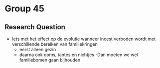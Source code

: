 # Group 45

## Research Question
- Iets met het effect op de evolutie wanneer incest verboden wordt met verschillende bereiken van familiekringen
  - eerst alleen gezin
  - daarna ook ooms, tantes en nichtjes
    -Dan moeten we wel familiebomen gaan bijhouden
